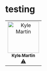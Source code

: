 # testing
<!-- ALL-CONTRIBUTORS-LIST:START - Do not remove or modify this section -->
<!-- prettier-ignore -->
<table>
  <tr>
    <td align="center"><a href="https://github.com/js-kyle"><img src="https://avatars3.githubusercontent.com/u/23022619?v=4" width="100px;" alt="Kyle Martin"/><br /><sub><b>Kyle Martin</b></sub></a><br /><a href="https://github.com/js-kyle/bot-testing/commits?author=js-kyle" title="Tests">⚠️</a></td>
  </tr>
</table>

<!-- ALL-CONTRIBUTORS-LIST:END -->

